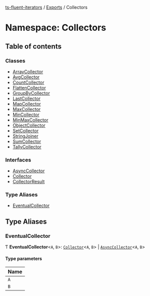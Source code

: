 [ts-fluent-iterators](../README.md) / [Exports](../modules.md) / Collectors

# Namespace: Collectors

## Table of contents

### Classes

- [ArrayCollector](../classes/Collectors.ArrayCollector.md)
- [AvgCollector](../classes/Collectors.AvgCollector.md)
- [CountCollector](../classes/Collectors.CountCollector.md)
- [FlattenCollector](../classes/Collectors.FlattenCollector.md)
- [GroupByCollector](../classes/Collectors.GroupByCollector.md)
- [LastCollector](../classes/Collectors.LastCollector.md)
- [MapCollector](../classes/Collectors.MapCollector.md)
- [MaxCollector](../classes/Collectors.MaxCollector.md)
- [MinCollector](../classes/Collectors.MinCollector.md)
- [MinMaxCollector](../classes/Collectors.MinMaxCollector.md)
- [ObjectCollector](../classes/Collectors.ObjectCollector.md)
- [SetCollector](../classes/Collectors.SetCollector.md)
- [StringJoiner](../classes/Collectors.StringJoiner.md)
- [SumCollector](../classes/Collectors.SumCollector.md)
- [TallyCollector](../classes/Collectors.TallyCollector.md)

### Interfaces

- [AsyncCollector](../interfaces/Collectors.AsyncCollector.md)
- [Collector](../interfaces/Collectors.Collector.md)
- [CollectorResult](../interfaces/Collectors.CollectorResult.md)

### Type Aliases

- [EventualCollector](Collectors.md#eventualcollector)

## Type Aliases

### EventualCollector

Ƭ **EventualCollector**\<`A`, `B`\>: [`Collector`](../interfaces/Collectors.Collector.md)\<`A`, `B`\> \| [`AsyncCollector`](../interfaces/Collectors.AsyncCollector.md)\<`A`, `B`\>

#### Type parameters

| Name |
| :------ |
| `A` |
| `B` |
